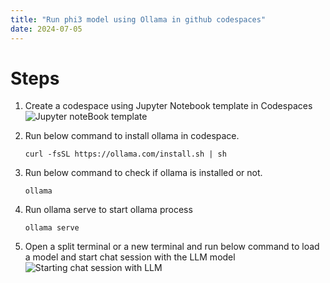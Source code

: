 ```yaml
---
title: "Run phi3 model using Ollama in github codespaces"
date: 2024-07-05
---
```


# Steps

1. Create a codespace using Jupyter Notebook template in Codespaces
    ![Jupyter noteBook template](/tech-blogs/assets/jupyterNotebookTemplateInGithubCodespaces.png)
    
2. Run below command to install ollama in codespace.

    ```curl -fsSL https://ollama.com/install.sh | sh```

3. Run below command to check if ollama is installed or not.

    ```ollama```

4. Run ollama serve to start ollama process

    ```ollama serve```

5. Open a split terminal or a new terminal and run below command to load a model and start chat session with the LLM model
    ![Starting chat session with LLM](/tech-blogs/assets/startingChatSesionWithPhi3LLMUsingOllama.png)